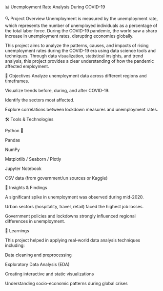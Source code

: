 📊 Unemployment Rate Analysis During COVID-19

🔍 Project Overview
Unemployment is measured by the unemployment rate, which represents the number of unemployed individuals as a percentage of the total labor force. During the COVID-19 pandemic, the world saw a sharp increase in unemployment rates, disrupting economies globally.

This project aims to analyze the patterns, causes, and impacts of rising unemployment rates during the COVID-19 era using data science tools and techniques. Through data visualization, statistical insights, and trend analysis, this project provides a clear understanding of how the pandemic affected employment.

📌 Objectives
Analyze unemployment data across different regions and timeframes.

Visualize trends before, during, and after COVID-19.

Identify the sectors most affected.

Explore correlations between lockdown measures and unemployment rates.


🛠️ Tools & Technologies

Python 🐍

Pandas

NumPy

Matplotlib / Seaborn / Plotly

Jupyter Notebook

CSV data (from government/un sources or Kaggle)

📌 Insights & Findings

A significant spike in unemployment was observed during mid-2020.

Urban sectors (hospitality, travel, retail) faced the highest job losses.

Government policies and lockdowns strongly influenced regional differences in unemployment.

🧠 Learnings

This project helped in applying real-world data analysis techniques including:

Data cleaning and preprocessing

Exploratory Data Analysis (EDA)

Creating interactive and static visualizations

Understanding socio-economic patterns during global crises